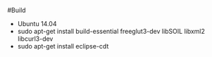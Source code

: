 #Build

- Ubuntu 14.04
- sudo apt-get install build-essential freeglut3-dev libSOIL libxml2 libcurl3-dev
- sudo apt-get install eclipse-cdt

